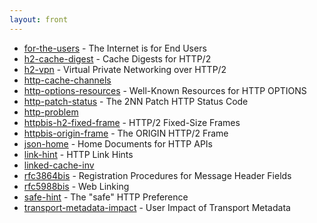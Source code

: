 ```yaml
---
layout: front
---
```


* [for-the-users](for-the-users) - The Internet is for End Users 
* [h2-cache-digest](h2-cache-digest) - Cache Digests for HTTP/2 
* [h2-vpn](h2-vpn) - Virtual Private Networking over HTTP/2 
* [http-cache-channels](http-cache-channels)  
* [http-options-resources](http-options-resources) - Well-Known Resources for HTTP OPTIONS 
* [http-patch-status](http-patch-status) - The 2NN Patch HTTP Status Code 
* [http-problem](http-problem)  
* [httpbis-h2-fixed-frame](httpbis-h2-fixed-frame) - HTTP/2 Fixed-Size Frames 
* [httpbis-origin-frame](httpbis-origin-frame) - The ORIGIN HTTP/2 Frame 
* [json-home](json-home) - Home Documents for HTTP APIs 
* [link-hint](link-hint) - HTTP Link Hints 
* [linked-cache-inv](linked-cache-inv)  
* [rfc3864bis](rfc3864bis) - Registration Procedures for Message Header Fields 
* [rfc5988bis](rfc5988bis) - Web Linking 
* [safe-hint](safe-hint) - The "safe" HTTP Preference 
* [transport-metadata-impact](transport-metadata-impact) - User Impact of Transport Metadata
